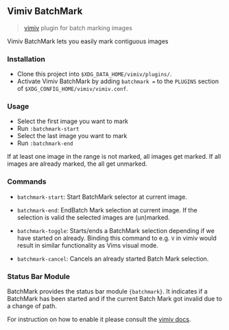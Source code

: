 ## Vimiv BatchMark
> [vimiv](https://github.com/karlch/vimiv-qt) plugin for batch marking images

Vimiv BatchMark lets you easily mark contiguous images

### Installation
- Clone this project into `$XDG_DATA_HOME/vimiv/plugins/`.
- Activate Vimiv BatchMark by adding `batchmark =` to the `PLUGINS` section of `$XDG_CONFIG_HOME/vimiv/vimiv.conf`.

### Usage
- Select the first image you want to mark
- Run `:batchmark-start`
- Select the last image you want to mark
- Run `:batchmark-end`

If at least one image in the range is not marked, all images get marked. If all images are already marked, the all get unmarked.

### Commands

- `batchmark-start`: Start BatchMark selector at current image.

- `batchmark-end`: EndBatch Mark selection at current image. If the selection is valid the selected images are (un)marked.

- `batchmark-toggle`: Starts/ends a BatchMark selection depending if we have started on already. Binding this command to e.g. `V` in vimiv would result in similar functionality as Vims visual mode.

- `batchmark-cancel`: Cancels an already started Batch Mark selection.

### Status Bar Module
BatchMark provides the status bar module `{batchmark}`. It indicates if a BatchMark has been started and if the current Batch Mark got invalid due to a change of path.

For instruction on how to enable it please consult the [vimiv docs](https://karlch.github.io/vimiv-qt/documentation/configuration/statusbar.html).
